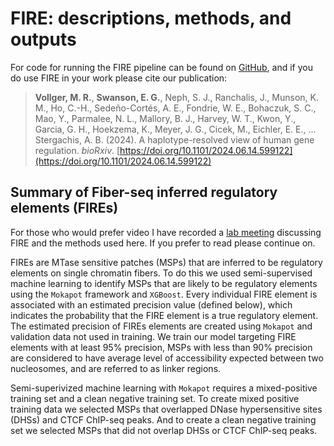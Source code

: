 # FIRE: descriptions, methods, and outputs 

For code for running the FIRE pipeline can be found on [GitHub](https://github.com/fiberseq/FIRE), and if you do use FIRE in your work please cite our publication:

> **Vollger, M. R.**, **Swanson, E. G.**, Neph, S. J., Ranchalis, J., Munson, K. M., Ho, C.-H., Sedeño-Cortés, A. E., Fondrie, W. E., Bohaczuk, S. C., Mao, Y., Parmalee, N. L., Mallory, B. J., Harvey, W. T., Kwon, Y., Garcia, G. H., Hoekzema, K., Meyer, J. G., Cicek, M., Eichler, E. E., … Stergachis, A. B. (2024). A haplotype-resolved view of human gene regulation. *bioRxiv*. [https://doi.org/10.1101/2024.06.14.599122](https://doi.org/10.1101/2024.06.14.599122)

## Summary of Fiber-seq inferred regulatory elements (FIREs)

For those who would prefer video I have recorded a [lab meeting](https://youtu.be/RiZrMltAiWM?si=sSo64goaNQxgyfcc) discussing FIRE and the methods used here. If you prefer to read please continue on. 

FIREs are MTase sensitive patches (MSPs) that are inferred to be regulatory elements on single chromatin fibers. To do this we used semi-supervised machine learning to identify MSPs that are likely to be regulatory elements using the `Mokapot` framework and `XGBoost`. Every individual FIRE element is associated with an estimated precision value (defined below), which indicates the probability that the FIRE element is a true regulatory element. The estimated precision of FIREs elements are created using `Mokapot` and validation data not used in training. We train our model targeting FIRE elements with at least 95% precision, MSPs with less than 90% precision are considered to have average level of accessibility expected between two nucleosomes, and are referred to as linker regions.

Semi-superivized machine learning with `Mokapot` requires a mixed-positive training set and a clean negative training set. To create mixed positive training data we selected MSPs that overlapped DNase hypersensitive sites (DHSs) and CTCF ChIP-seq peaks. And to create a clean negative training set we selected MSPs that did not overlap DHSs or CTCF ChIP-seq peaks.

